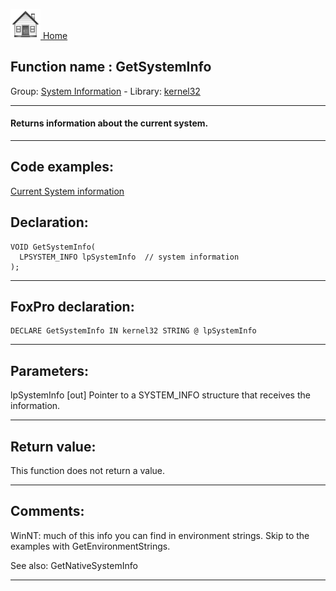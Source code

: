 [<img src="../../images/home.png"> Home ](https://github.com/VFPX/Win32API)  

## Function name : GetSystemInfo
Group: [System Information](../../functions_group.md#System_Information)  -  Library: [kernel32](../../Libraries.md#kernel32)  
***  


#### Returns information about the current system.
***  


## Code examples:
[Current System information](../../samples/sample_096.md)  

## Declaration:
```foxpro  
VOID GetSystemInfo(
  LPSYSTEM_INFO lpSystemInfo  // system information
);  
```  
***  


## FoxPro declaration:
```foxpro  
DECLARE GetSystemInfo IN kernel32 STRING @ lpSystemInfo  
```  
***  


## Parameters:
lpSystemInfo 
[out] Pointer to a SYSTEM_INFO structure that receives the information.  
***  


## Return value:
This function does not return a value.  
***  


## Comments:
WinNT: much of this info you can find in environment strings. Skip to the examples with GetEnvironmentStrings.  
  
See also: GetNativeSystemInfo   
  
***  

